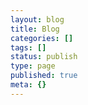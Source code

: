```yaml
---
layout: blog
title: Blog
categories: []
tags: []
status: publish
type: page
published: true
meta: {}
---
```

